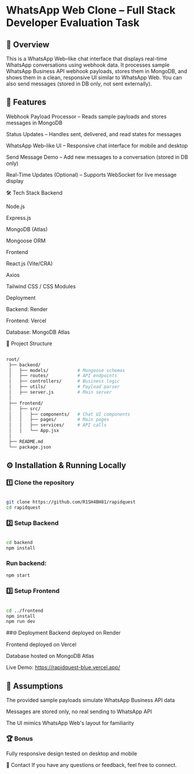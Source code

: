 # WhatsApp Web Clone – Full Stack Developer Evaluation Task
## 📌 Overview
This is a WhatsApp Web–like chat interface that displays real-time WhatsApp conversations using webhook data.
It processes sample WhatsApp Business API webhook payloads, stores them in MongoDB, and shows them in a clean, responsive UI similar to WhatsApp Web.
You can also send messages (stored in DB only, not sent externally).

## 🚀 Features
Webhook Payload Processor – Reads sample payloads and stores messages in MongoDB

Status Updates – Handles sent, delivered, and read states for messages

WhatsApp Web–like UI – Responsive chat interface for mobile and desktop

Send Message Demo – Add new messages to a conversation (stored in DB only)

Real-Time Updates (Optional) – Supports WebSocket for live message display

🛠 Tech Stack
Backend

Node.js

Express.js

MongoDB (Atlas)

Mongoose ORM

Frontend

React.js (Vite/CRA)

Axios

Tailwind CSS / CSS Modules

Deployment

Backend: Render 

Frontend: Vercel 

Database: MongoDB Atlas

📂 Project Structure
```bash

root/
 ├── backend/
 │   ├── models/           # Mongoose schemas
 │   ├── routes/           # API endpoints
 │   ├── controllers/      # Business logic
 │   ├── utils/            # Payload parser
 │   ├── server.js         # Main server
 │
 ├── frontend/
 │   ├── src/
 │   │   ├── components/   # Chat UI components
 │   │   ├── pages/        # Main pages
 │   │   ├── services/     # API calls
 │   │   └── App.jsx
 │
 ├── README.md
 └── package.json
```
## ⚙️ Installation & Running Locally
### 1️⃣ Clone the repository
```bash

git clone https://github.com/R1SH4BH81/rapidquest
cd rapidquest
```
### 2️⃣ Setup Backend
```bash

cd backend
npm install
```

### Run backend:

```bash
npm start
```


### 3️⃣ Setup Frontend
```bash

cd ../frontend
npm install
npm run dev
```


##🌐 Deployment
Backend deployed on Render

Frontend deployed on Vercel

Database hosted on MongoDB Atlas

Live Demo: https://rapidquest-blue.vercel.app/



## 📜 Assumptions
The provided sample payloads simulate WhatsApp Business API data

Messages are stored only, no real sending to WhatsApp API

The UI mimics WhatsApp Web's layout for familiarity

### 🏆 Bonus


Fully responsive design tested on desktop and mobile

📧 Contact
If you have any questions or feedback, feel free to connect.
